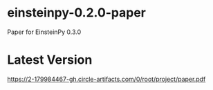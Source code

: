 # einsteinpy-0.2.0-paper
Paper for EinsteinPy 0.3.0

Latest Version
==============

https://2-179984467-gh.circle-artifacts.com/0/root/project/paper.pdf
